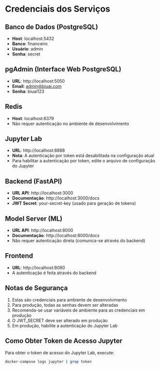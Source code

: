 # Credenciais dos Serviços

## Banco de Dados (PostgreSQL)
- **Host**: localhost:5432
- **Banco**: financeiro
- **Usuário**: admin
- **Senha**: secret

## pgAdmin (Interface Web PostgreSQL)
- **URL**: http://localhost:5050
- **Email**: admin@biuai.com
- **Senha**: biuai123

## Redis
- **Host**: localhost:6379
- Não requer autenticação no ambiente de desenvolvimento

## Jupyter Lab
- **URL**: http://localhost:8888
- **Nota**: A autenticação por token está desabilitada na configuração atual
- Para habilitar a autenticação por token, edite o arquivo de configuração do Jupyter

## Backend (FastAPI)
- **URL API**: http://localhost:3000
- **Documentação**: http://localhost:3000/docs
- **JWT Secret**: your-secret-key (usado para geração de tokens)

## Model Server (ML)
- **URL API**: http://localhost:8000
- **Documentação**: http://localhost:8000/docs
- Não requer autenticação direta (comunica-se através do backend)

## Frontend
- **URL**: http://localhost:8080
- A autenticação é feita através do backend

## Notas de Segurança
1. Estas são credenciais para ambiente de desenvolvimento
2. Para produção, todas as senhas devem ser alteradas
3. Recomenda-se usar variáveis de ambiente para as credenciais em produção
4. O JWT_SECRET deve ser alterado em produção
5. Em produção, habilite a autenticação do Jupyter Lab

## Como Obter Token de Acesso Jupyter
Para obter o token de acesso do Jupyter Lab, execute:
```bash
docker-compose logs jupyter | grep token
``` 